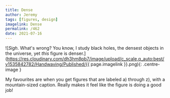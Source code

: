 ```yaml
---
title: Dense
author: Jeremy
tags: [figures, design]
imagelink: Dense
permalink: /462
date: 2021-07-16
---
```


![*Sigh*. What's wrong? You know, I study black holes, the densest objects in the universe, yet *this* figure is denser.](https://res.cloudinary.com/dh3hm8pb7/image/upload/c_scale,q_auto:best/v1535842782/Handwaving/Published/{{ page.imagelink }}.png){: .centre-image }

My favourites are when you get figures that are labeled a) through z), with a mountain-sized caption. Really makes it feel like the figure is doing a good job!
